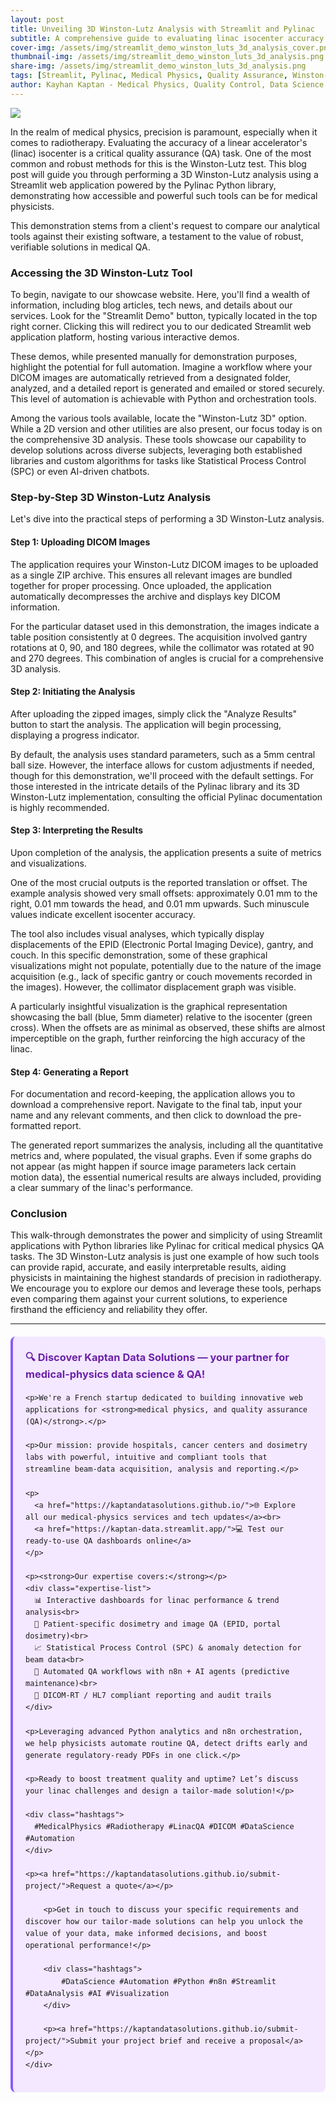 ```yaml
---
layout: post
title: Unveiling 3D Winston-Lutz Analysis with Streamlit and Pylinac
subtitle: A comprehensive guide to evaluating linac isocenter accuracy
cover-img: /assets/img/streamlit_demo_winston_luts_3d_analysis_cover.png
thumbnail-img: /assets/img/streamlit_demo_winston_luts_3d_analysis.png
share-img: /assets/img/streamlit_demo_winston_luts_3d_analysis.png
tags: [Streamlit, Pylinac, Medical Physics, Quality Assurance, Winston-Lutz, Linac QA, Data Analysis, Python]
author: Kayhan Kaptan - Medical Physics, Quality Control, Data Science and Automation
---
```


[![](/assets/img/streamlit_demo_winston_luts_3d_analysis.png)](https://www.youtube.com/channel/UCWkX7E-ImVbf0O3ocAW51wg)

In the realm of medical physics, precision is paramount, especially when it comes to radiotherapy. Evaluating the accuracy of a linear accelerator's (linac) isocenter is a critical quality assurance (QA) task. One of the most common and robust methods for this is the Winston-Lutz test. This blog post will guide you through performing a 3D Winston-Lutz analysis using a Streamlit web application powered by the Pylinac Python library, demonstrating how accessible and powerful such tools can be for medical physicists.

This demonstration stems from a client's request to compare our analytical tools against their existing software, a testament to the value of robust, verifiable solutions in medical QA.

### Accessing the 3D Winston-Lutz Tool

To begin, navigate to our showcase website. Here, you'll find a wealth of information, including blog articles, tech news, and details about our services. Look for the "Streamlit Demo" button, typically located in the top right corner. Clicking this will redirect you to our dedicated Streamlit web application platform, hosting various interactive demos.

These demos, while presented manually for demonstration purposes, highlight the potential for full automation. Imagine a workflow where your DICOM images are automatically retrieved from a designated folder, analyzed, and a detailed report is generated and emailed or stored securely. This level of automation is achievable with Python and orchestration tools.

Among the various tools available, locate the "Winston-Lutz 3D" option. While a 2D version and other utilities are also present, our focus today is on the comprehensive 3D analysis. These tools showcase our capability to develop solutions across diverse subjects, leveraging both established libraries and custom algorithms for tasks like Statistical Process Control (SPC) or even AI-driven chatbots.

### Step-by-Step 3D Winston-Lutz Analysis

Let's dive into the practical steps of performing a 3D Winston-Lutz analysis.

#### Step 1: Uploading DICOM Images

The application requires your Winston-Lutz DICOM images to be uploaded as a single ZIP archive. This ensures all relevant images are bundled together for proper processing. Once uploaded, the application automatically decompresses the archive and displays key DICOM information.

For the particular dataset used in this demonstration, the images indicate a table position consistently at 0 degrees. The acquisition involved gantry rotations at 0, 90, and 180 degrees, while the collimator was rotated at 90 and 270 degrees. This combination of angles is crucial for a comprehensive 3D analysis.

#### Step 2: Initiating the Analysis

After uploading the zipped images, simply click the "Analyze Results" button to start the analysis. The application will begin processing, displaying a progress indicator.

By default, the analysis uses standard parameters, such as a 5mm central ball size. However, the interface allows for custom adjustments if needed, though for this demonstration, we'll proceed with the default settings. For those interested in the intricate details of the Pylinac library and its 3D Winston-Lutz implementation, consulting the official Pylinac documentation is highly recommended.

#### Step 3: Interpreting the Results

Upon completion of the analysis, the application presents a suite of metrics and visualizations.

One of the most crucial outputs is the reported translation or offset. The example analysis showed very small offsets: approximately 0.01 mm to the right, 0.01 mm towards the head, and 0.01 mm upwards. Such minuscule values indicate excellent isocenter accuracy.

The tool also includes visual analyses, which typically display displacements of the EPID (Electronic Portal Imaging Device), gantry, and couch. In this specific demonstration, some of these graphical visualizations might not populate, potentially due to the nature of the image acquisition (e.g., lack of specific gantry or couch movements recorded in the images). However, the collimator displacement graph was visible.

A particularly insightful visualization is the graphical representation showcasing the ball (blue, 5mm diameter) relative to the isocenter (green cross). When the offsets are as minimal as observed, these shifts are almost imperceptible on the graph, further reinforcing the high accuracy of the linac.

#### Step 4: Generating a Report

For documentation and record-keeping, the application allows you to download a comprehensive report. Navigate to the final tab, input your name and any relevant comments, and then click to download the pre-formatted report.

The generated report summarizes the analysis, including all the quantitative metrics and, where populated, the visual graphs. Even if some graphs do not appear (as might happen if source image parameters lack certain motion data), the essential numerical results are always included, providing a clear summary of the linac's performance.

### Conclusion

This walk-through demonstrates the power and simplicity of using Streamlit applications with Python libraries like Pylinac for critical medical physics QA tasks. The 3D Winston-Lutz analysis is just one example of how such tools can provide rapid, accurate, and easily interpretable results, aiding physicists in maintaining the highest standards of precision in radiotherapy. We encourage you to explore our demos and leverage these tools, perhaps even comparing them against your current solutions, to experience firsthand the efficiency and reliability they offer.

---

<html lang="en">
<head>
    <meta charset="UTF-8">
    <meta name="viewport" content="width=device-width, initial-scale=1.0">
    <title>Kaptan Data Solutions</title>
    <style>
        .citation {
            background-color: #f3e8ff;
            border-left: 4px solid #8b5cf6;
            padding: 20px;
            margin: 20px 0;
            border-radius: 8px;
            font-family: -apple-system, BlinkMacSystemFont, 'Segoe UI', Roboto, sans-serif;
            line-height: 1.6;
        }
        .citation h3 {
            color: #6b21a8;
            margin-top: 0;
        }
        .citation a {
            color: #7c3aed;
            text-decoration: none;
        }
        .citation a:hover {
            text-decoration: underline;
        }
        .expertise-list {
            margin: 15px 0;
        }
        .hashtags {
            font-weight: bold;
            color: #7c3aed;
            margin-top: 15px;
        }
    </style>
</head>
<body>
    <div class="citation">
        <h3>🔍 Discover Kaptan Data Solutions — your partner for medical-physics data science & QA!</h3>

    <p>We're a French startup dedicated to building innovative web applications for <strong>medical physics, and quality assurance (QA)</strong>.</p>

    <p>Our mission: provide hospitals, cancer centers and dosimetry labs with powerful, intuitive and compliant tools that streamline beam-data acquisition, analysis and reporting.</p>

    <p>
      <a href="https://kaptandatasolutions.github.io/">🌐 Explore all our medical-physics services and tech updates</a><br>
      <a href="https://kaptan-data.streamlit.app/">💻 Test our ready-to-use QA dashboards online</a>
    </p>

    <p><strong>Our expertise covers:</strong></p>
    <div class="expertise-list">
      📊 Interactive dashboards for linac performance & trend analysis<br>
      🔬 Patient-specific dosimetry and image QA (EPID, portal dosimetry)<br>
      📈 Statistical Process Control (SPC) & anomaly detection for beam data<br>
      🤖 Automated QA workflows with n8n + AI agents (predictive maintenance)<br>
      📑 DICOM-RT / HL7 compliant reporting and audit trails
    </div>

    <p>Leveraging advanced Python analytics and n8n orchestration, we help physicists automate routine QA, detect drifts early and generate regulatory-ready PDFs in one click.</p>

    <p>Ready to boost treatment quality and uptime? Let’s discuss your linac challenges and design a tailor-made solution!</p>

    <div class="hashtags">
      #MedicalPhysics #Radiotherapy #LinacQA #DICOM #DataScience #Automation
    </div>

    <p><a href="https://kaptandatasolutions.github.io/submit-project/">Request a quote</a></p>
        
        <p>Get in touch to discuss your specific requirements and discover how our tailor-made solutions can help you unlock the value of your data, make informed decisions, and boost operational performance!</p>
        
        <div class="hashtags">
            #DataScience #Automation #Python #n8n #Streamlit #DataAnalysis #AI #Visualization
        </div>
        
        <p><a href="https://kaptandatasolutions.github.io/submit-project/">Submit your project brief and receive a proposal</a></p>
    </div>
</body>
</html>